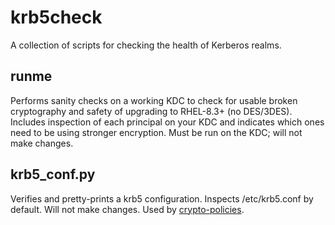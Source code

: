 krb5check
=========

A collection of scripts for checking the health of Kerberos realms.

runme
-----

Performs sanity checks on a working KDC to check for usable broken
cryptography and safety of upgrading to RHEL-8.3+ (no DES/3DES).  Includes
inspection of each principal on your KDC and indicates which ones need to be
using stronger encryption.  Must be run on the KDC; will not make changes.

krb5_conf.py
------------

Verifies and pretty-prints a krb5 configuration.  Inspects /etc/krb5.conf by
default.  Will not make changes.  Used by
[crypto-policies](https://gitlab.com/redhat-crypto/fedora-crypto-policies).
